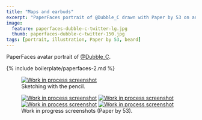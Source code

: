 ```yaml
---
title: "Maps and earbuds"
excerpt: "PaperFaces portrait of @Dubble_C drawn with Paper by 53 on an iPad."
image: 
  feature: paperfaces-dubble-c-twitter-lg.jpg
  thumb: paperfaces-dubble-c-twitter-150.jpg
tags: [portrait, illustration, Paper by 53, beard]
---
```


PaperFaces avatar portrait of <a href="http://twitter.com/Dubble_C">@Dubble_C</a>.

{% include boilerplate/paperfaces-2.md %}

<figure>
	<a href="{{ site.url }}/assets/images/paperfaces-dubble-c-process-1-lg.jpg"><img src="{{ site.url }}/assets/images/paperfaces-dubble-c-process-1-750.jpg" alt="Work in process screenshot"></a>
	<figcaption>Sketching with the pencil.</figcaption>
</figure>

<figure class="half">
	<a href="{{ site.url }}/assets/images/paperfaces-dubble-c-process-2-lg.jpg"><img src="{{ site.url }}/assets/images/paperfaces-dubble-c-process-2-600.jpg" alt="Work in process screenshot"></a>
	<a href="{{ site.url }}/assets/images/paperfaces-dubble-c-process-3-lg.jpg"><img src="{{ site.url }}/assets/images/paperfaces-dubble-c-process-3-600.jpg" alt="Work in process screenshot"></a>
	<a href="{{ site.url }}/assets/images/paperfaces-dubble-c-process-4-lg.jpg"><img src="{{ site.url }}/assets/images/paperfaces-dubble-c-process-4-600.jpg" alt="Work in process screenshot"></a>
	<a href="{{ site.url }}/assets/images/paperfaces-dubble-c-process-5-lg.jpg"><img src="{{ site.url }}/assets/images/paperfaces-dubble-c-process-5-600.jpg" alt="Work in process screenshot"></a>
	<figcaption>Work in progress screenshots (Paper by 53).</figcaption>
</figure>